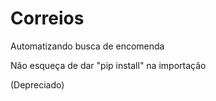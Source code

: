 # Correios
Automatizando busca de encomenda

Não esqueça de dar "pip install" na importação

(Depreciado)
